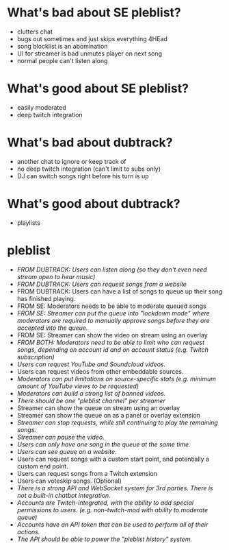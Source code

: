 # What's bad about SE pleblist?
 - clutters chat
 - bugs out sometimes and just skips everything 4HEad
 - song blocklist is an abomination
 - UI for streamer is bad
   unmutes player on next song
 - normal people can't listen along

# What's good about SE pleblist?
 - easily moderated
 - deep twitch integration

# What's bad about dubtrack?
 - another chat to ignore or keep track of
 - no deep twitch integration (can't limit to subs only)
 - DJ can switch songs right before his turn is up

# What's good about dubtrack?
 - playlists

# pleblist
 - *FROM DUBTRACK: Users can listen along (so they don't even need stream open to hear music)*
 - *FROM DUBTRACK: Users can request songs from a website*
 - FROM DUBTRACK: Users can have a list of songs to queue up their song has finished playing.
 - FROM SE: Moderators needs to be able to moderate queued songs
 - *FROM SE: Streamer can put the queue into "lockdown mode" where moderators are required to manually approve songs before they are accepted into the queue.*
 - FROM SE: Streamer can show the video on stream using an overlay
 - *FROM BOTH: Moderators need to be able to limit who can request songs, depending on account id and on account status (e.g. Twitch subscription)*
 - *Users can request YouTube and Soundcloud videos.*
 - Users can request videos from other embeddable sources.
 - *Moderators can put limitations on source-specific stats (e.g. minimum amount of YouTube views to be requested)*
 - *Moderators can build a strong list of banned videos.*
 - *There should be one "pleblist channel" per streamer*
 - Streamer can show the queue on stream using an overlay
 - Streamer can show the queue on as a panel or overlay extension
 - *Streamer can stop requests, while still continuing to play the remaining songs.*
 - *Streamer can pause the video.*
 - *Users can only have one song in the queue at the same time.*
 - *Users can see queue on a website.*
 - Users can request songs with a custom start point, and potentially a custom end point.
 - Users can request songs from a Twitch extension
 - Users can voteskip songs. (Optional)
 - *There is a strong API and WebSocket system for 3rd parties. There is not a built-in chatbot integration.*
 - *Accounts are Twitch-integrated, with the ability to add special permissions to users. (e.g. non-twitch-mod with ability to moderate queue)*
 - *Accounts have an API token that can be used to perform all of their actions.*
 - *The API should be able to power the "pleblist history" system.*
